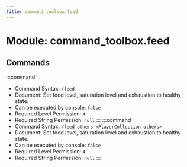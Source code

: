 ```yaml
---
title: command_toolbox.feed
---
```



# Module: command_toolbox.feed

## Commands
:::command
- Command Syntax: `/feed`
- Document: Set food level, saturation level and exhaustion to healthy state.
- Can be executed by console: `false`
- Required Level Permission: `4`
- Required String Permission: `null`
:::
:::command
- Command Syntax: `/feed others <PlayerCollection others>`
- Document: Set food level, saturation level and exhaustion to healthy state.
- Can be executed by console: `false`
- Required Level Permission: `4`
- Required String Permission: `null`
:::
